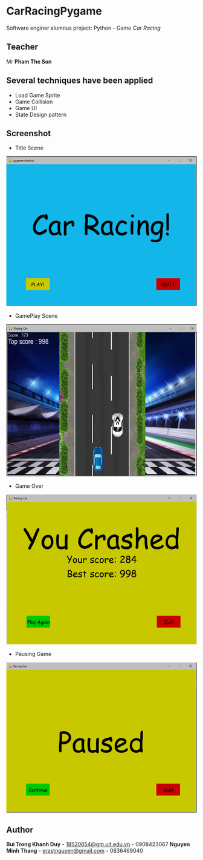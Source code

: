 # CarRacingPygame
 Software enginer alumnus project: Python - Game *Car Racing*
 
## Teacher
 Mr **Pham The Son**

## Several techniques have been applied
- Load Game Sprite
- Game Collision
- Game UI
- State Design pattern

## Screenshot
 - Title Scene
 
![TitleScene](/Screenshots/Title.png)
 - GamePlay Scene
 
![PlayScene](/Screenshots/Play.png)
 - Game Over
 
![GameOVer](/Screenshots/Crashed.png)
 - Pausing Game
 
![Pause](/Screenshots/Pause.png)

## Author
 **Bui Trong Khanh Duy** - 18520654@gm.uit.edu.vn - 0908423067
 **Nguyen Minh Thang** - erastnguyen@gmail.com - 0836469040
